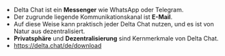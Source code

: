 - Delta Chat ist ein **Messenger** wie WhatsApp oder Telegram.
- Der zugrunde liegende Kommunikationskanal ist **E-Mail**.
- Auf diese Weise kann praktisch jeder Delta Chat nutzen, und es ist von Natur aus dezentralisiert.
- **Privatsphäre** und **Dezentralisierung** sind Kernmerkmale von Delta Chat.
- <https://delta.chat/de/download>
